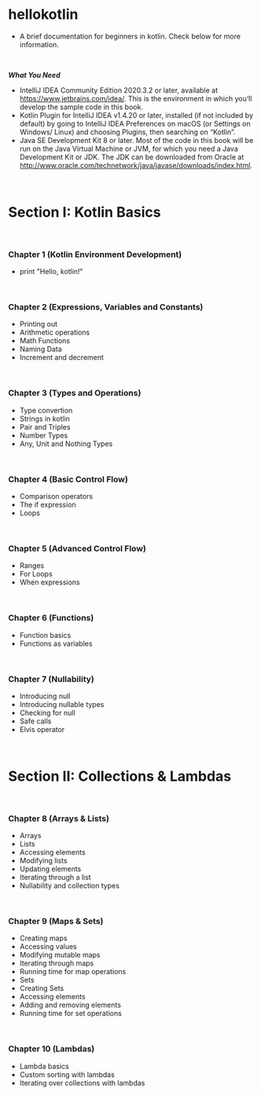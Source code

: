# hellokotlin

  - A brief documentation for beginners in kotlin. Check below for more information.
<br>

**<i>What You Need</i>**
<br>
- IntelliJ IDEA Community Edition 2020.3.2 or later, available at https://www.jetbrains.com/idea/. This is the environment in which you’ll develop the sample code in this book.
- Kotlin Plugin for IntelliJ IDEA v1.4.20 or later, installed (if not included by default) by going to IntelliJ IDEA Preferences on macOS (or Settings on Windows/ Linux) and choosing Plugins, then searching on “Kotlin”.
- Java SE Development Kit 8 or later. Most of the code in this book will be run on the Java Virtual Machine or JVM, for which you need a Java Development Kit or JDK. The JDK can be downloaded from Oracle at http://www.oracle.com/technetwork/java/javase/downloads/index.html.

<br>
<h1>Section I: Kotlin Basics</h1>

<br>

**<h3>Chapter 1 (Kotlin Environment Development)</h3>**
- print "Hello, kotlin!"
<br>

**<h3>Chapter 2 (Expressions, Variables and Constants)</h3>**
- Printing out
- Arithmetic operations
- Math Functions
- Naming Data
- Increment and decrement
<br>

**<h3>Chapter 3 (Types and Operations)</h3>**
- Type convertion
- Strings in kotlin
- Pair and Triples
- Number Types
- Any, Unit and Nothing Types
<br>

**<h3>Chapter 4 (Basic Control Flow)</h3>**
- Comparison operators
- The if expression
- Loops
<br>

**<h3>Chapter 5 (Advanced Control Flow)</h3>**
- Ranges
- For Loops
- When expressions
<br>

**<h3>Chapter 6 (Functions)</h3>**
- Function basics
- Functions as variables
<br>

**<h3>Chapter 7 (Nullability)</h3>**
- Introducing null
- Introducing nullable types
- Checking for null
- Safe calls
- Elvis operator
<br>
<h1>Section II: Collections & Lambdas</h1>

<br>

**<h3>Chapter 8 (Arrays & Lists)</h3>**
- Arrays
- Lists
- Accessing elements
- Modifying lists
- Updating elements
- Iterating through a list
- Nullability and collection types
<br>

**<h3>Chapter 9 (Maps & Sets)</h3>**
- Creating maps
- Accessing values
- Modifying mutable maps
- Iterating through maps
- Running time for map operations
- Sets
- Creating Sets
- Accessing elements
- Adding and removing elements
- Running time for set operations
<br>

**<h3>Chapter 10 (Lambdas)</h3>**
- Lambda basics
- Custom sorting with lambdas
- Iterating over collections with lambdas
<br>
